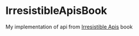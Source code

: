 # IrresistibleApisBook
My implementation of api from [Irresistible Apis](https://www.manning.com/books/irresistible-apis) book
